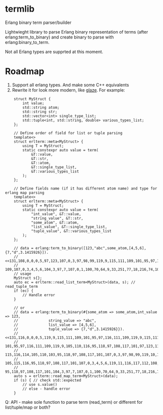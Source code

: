 # termlib
Erlang binary term parser/builder

Lightwieght library to parse Erlang binary representation of terms (after erlang:term_to_binary) and create binary to parse with erlang:binary_to_term.

Not all Erlang types are supprted at this moment.


# Roadmap
1. Support all erlang types. And make some C++ equivalents
2. Rewrite it for look more modern, like [glaze](https://github.com/stephenberry/glaze/). For example:
```
	struct MyStruct {
		int value;
		std::string atom;
		std::string str;
		std::vector<int> single_type_list;
		std::tuple<int, std::string, double> various_types_list;
	};

	// Define order of field for list or tuple parsing
	template<>
	struct erlterm::meta<MyStruct> {
		using T = MyStruct;
		static constexpr auto value = term(
			&T::value,
			&T::str,
			&T::atom,
			&T::single_type_list,
			&T::various_types_list
		);
	};

	// Define fields name (if it has different atom name) and type for erlang map parsing
	template<>
	struct erlterm::meta<MyStruct> {
		using T = MyStruct;
		static constexpr auto value = term(
			"int_value", &T::value,
			"string_value", &T::str,
			"some_atom", &T::atom,
			"list_value", &T::single_type_list,
			"tuple_value", &T::various_types_list
		);
	};

	// data = erlang:term_to_binary([123,"abc",some_atom,[4,5,6],{7,"d",3.1415926}]).
	// <<131,108,0,0,0,5,97,123,107,0,3,97,98,99,119,9,115,111,109,101,95,97,116,111,
	//   109,107,0,3,4,5,6,104,3,97,7,107,0,1,100,70,64,9,33,251,77,18,216,74,106>>
	// usage
	MyStruct s{};
	auto ec = erlterm::read_list_term<MyStruct>(data, s); // read_tuple_term
	if (ec) {
		// Handle error
	}

	// or
	// data = erlang:term_to_binary(#{some_atom => some_atom,int_value => 123,
	//				string_value => "abc",
	//				list_value => [4,5,6],
	//				tuple_value => {7,"d",3.1415926}}).
	// <<131,116,0,0,0,5,119,9,115,111,109,101,95,97,116,111,109,119,9,115,111,109,
	//   101,95,97,116,111,109,119,9,105,110,116,95,118,97,108,117,101,97,123,119,12,
	//   115,116,114,105,110,103,95,118,97,108,117,101,107,0,3,97,98,99,119,10,108,
	//   105,115,116,95,118,97,108,117,101,107,0,3,4,5,6,119,11,116,117,112,108,101,
	//   95,118,97,108,117,101,104,3,97,7,107,0,1,100,70,64,9,33,251,77,18,216,74>>
	auto s = erlterm::read_map_term<MyStruct>(data);
	if (s) { // check std::expected
		// use s.value()
		// else - handle error
	}

```

Q: API - make sole function to parse term (read_term) or different for list/tuple/map or both?
